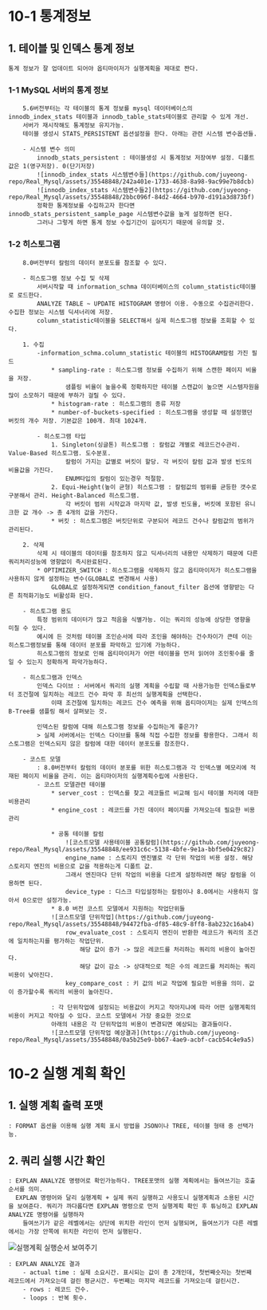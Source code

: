 # 10-1 통계정보
 
##	1. 테이블 및 인덱스 통계 정보
    통계 정보가 잘 업데이트 되어야 옵티마이저가 실행계획을 제대로 짠다. 
###    1-1 MySQL 서버의 통계 정보
        5.6버전부터는 각 테이블의 통계 정보를 mysql 데이터베이스의 innodb_index_stats 테이블과 innodb_table_stats테이블로 관리할 수 있게 개선.
        서버가 재시작해도 통계정보 유지가능.
        테이블 생성시 STATS_PERSISTENT 옵션설정을 한다. 아래는 관련 시스템 변수옵션들.

        - 시스템 변수 의미
		    innodb_stats_persistent : 테이블생성 시 통계정보 저장여부 설정. 디폴트값은 1(영구저장). 0(단기저장)
			![innodb_index_stats 시스템변수들](https://github.com/juyeong-repo/Real_Mysql/assets/35548848/242a401e-1733-4638-8a98-9ac99e7b8dcb)
			![innodb_index_stats 시스템변수들2](https://github.com/juyeong-repo/Real_Mysql/assets/35548848/2bbc096f-84d2-4664-b970-d191a3d873bf)
            정확한 통계정보를 수집하고자 한다면 innodb_stats_persistent_sample_page 시스템변수값을 높게 설정하면 된다. 
            그러나 그렇게 하면 통계 정보 수집기간이 길어지기 때문에 유의할 것.
###    1-2 히스토그램
        8.0버전부터 칼럼의 데이터 분포도를 참조할 수 있다.
        
        - 히스토그램 정보 수집 및 삭제
            서버시작할 때 information_schma 데이터베이스의 column_statistic테이블로 로드한다.
            ANALYZE TABLE ~ UPDATE HISTOGRAM 명령어 이용. 수동으로 수집관리한다.수집한 정보는 시스템 딕셔너리에 저장.
            column_statistic테이블을 SELECT해서 실제 히스토그램 정보를 조회할 수 있다.
		   
        1. 수집
            -information_schma.column_statistic 테이블의 HISTOGRAM칼럼 가진 필드
                * sampling-rate : 히스토그램 정보를 수집하기 위해 스캔한 페이지 비율을 저장. 
                    샘플링 비율이 높을수록 정확하지만 테이블 스캔값이 높으면 시스템자원을 많이 소모하기 때문에 부하가 걸릴 수 있다.
                * histogram-rate : 히스토그램의 종류 저장
                * number-of-buckets-specified : 히스토그램을 생성할 때 설정했던 버킷의 개수 저장. 기본값은 100개. 최대 1024개.

            - 히스토그램 타입
                1. Singleton(싱글톤) 히스토그램 : 칼럼값 개별로 레코드건수관리. Value-Based 히스토그램. 도수분포.
                    칼럼이 가지는 값별로 버킷이 할당. 각 버킷이 칼럼 값과 발생 빈도의 비율값을 가진다.
                    ENUM타입의 칼럼이 있는경우 적절함.
                2. Equi-Height(높이 균형) 히스토그램 : 칼럼값의 범위를 균등한 갯수로 구분해서 관리. Height-Balanced 히스토그램.
                    각 버킷이 범위 시작값과 마지막 값, 발생 빈도율, 버킷에 포함된 유니크한 값 개수 -> 총 4개의 값을 가진다.
                * 버킷 : 히스토그램은 버킷단위로 구분되어 레코드 건수나 칼럼값의 범위가 관리된다.

        2. 삭제
            삭제 시 테이블의 데이터를 참조하지 않고 딕셔너리의 내용만 삭제하기 때문에 다른 쿼리처리성능에 영향없이 즉시완료된다.
            * OPTIMIZER_SWITCH : 히스토그램을 삭제하지 않고 옵티마이저가 히스토그램을 사용하지 않게 설정하는 변수(GLOBAL로 변경해서 사용)
                GLOBAL로 설정하게되면 condition_fanout_filter 옵션에 영향받는 다른 최적화기능도 비활성화 된다.
		
        - 히스토그램 용도
            특정 범위의 데이터가 많고 적음을 식별가능. 이는 쿼리의 성능에 상당한 영향을 미칠 수 있다.
            예시에 든 것처럼 테이블 조인순서에 따라 조인을 해야하는 건수차이가 큰테 이는 히스토그램정보를 통해 데이터 분포를 파악하고 있기에 가능하다.
            히스토그램의 정보로 인해 옵티마이저가 어떤 테이블을 먼저 읽어야 조인횟수를 줄일 수 있는지 정확하게 파악가능하다.

        - 히스토그램과 인덱스
            인덱스 다이브 : 서버에서 쿼리의 실행 계획을 수립할 때 사용가능한 인덱스들로부터 조건절에 일치하는 레코드 건수 파악 후 최선의 실행계획을 선택한다.
                이때 조건절에 일치하는 레코드 건수 예측을 위해 옵티마이저는 실제 인덱스의 B-Tree를 샘플링 해서 살펴보는 것.

            인덱스된 칼럼에 대해 히스토그램 정보를 수집하는게 좋은가?
            > 실제 서버에서는 인덱스 다이브를 통해 직접 수집한 정보를 황용한다. 그래서 히스토그램은 인덱스되지 않은 칼럼에 대한 데이터 분포도를 참조한다.

        - 코스트 모델
            : 8.0버전부터 칼럼의 데이터 분포를 위한 히스토그램과 각 인덱스별 메모리에 적재된 페이지 비율을 관리. 이는 옵티마이저의 실행계획수립에 사용된다.
            - 코스트 모델관련 테이블
                * server_cost : 인덱스를 찾고 레코들르 비교해 임시 테이블 처리에 대한 비용관리
                * engine_cost : 레코드를 가진 데이터 페이지를 가져오는데 필요한 비용관리

                * 공통 테이블 칼럼
                    ![코스트모델 사용테이블 공통칼럼](https://github.com/juyeong-repo/Real_Mysql/assets/35548848/ee931c6c-5138-4bfe-9e1a-bbf5e0429c82)
                    engine_name : 스토리지 엔진별로 각 단위 작업의 비용 설정. 해당 스토리지 엔진의 비용으로 값을 적용하는게 디폴트 값.
                    그래서 엔진마다 단위 작업의 비용을 다르게 설정하려면 해당 칼럼을 이용하면 된다.
                    device_type : 디스크 타입설정하는 칼럼이나 8.0에서는 사용하지 않아서 0으로만 설정가능.
                * 8.0 버전 코스트 모델에서 지원하는 작업단위들
				![코스트모델 단위작업](https://github.com/juyeong-repo/Real_Mysql/assets/35548848/94472fba-df85-48c9-8ff8-8ab232c16ab4)
                    row_evaluate_cost : 스토리지 엔진이 반환한 레코드가 쿼리의 조건에 일치하는지를 평가하는 작업단위. 
                        해당 값이 증가 -> 많은 레코드를 처리하는 쿼리의 비용이 높아진다.
                        해당 값이 감소 -> 상대적으로 적은 수의 레코드를 처리하는 쿼리 비용이 낮아진다.
                    key_compare_cost : 키 값의 비교 작업에 필요한 비용을 의미. 값이 증가할수록 쿼리의 비용이 높아진다.

                : 각 단위작업에 설정되는 비용값이 커지고 작아지냐에 따라 어떤 실행계획의 비용이 커지고 작아질 수 있다. 코스트 모델에서 가장 중요한 것으로
                아래의 내용은 각 단위작업의 비용이 변경되면 예상되는 결과들이다.
				![코스트모델 단위작업 예상결과](https://github.com/juyeong-repo/Real_Mysql/assets/35548848/0a5b25e9-bb67-4ae9-acbf-cacb54c4e9a5)
			
# 10-2 실행 계획 확인

##	1. 실행 계획 출력 포맷
    : FORMAT 옵션을 이용해 실행 계획 표시 방법을 JSON이나 TREE, 테이블 형태 중 선택가능.
##	2. 쿼리 실행 시간 확인
    : EXPLAN ANALYZE 명령어로 확인가능하다. TREE포맷의 실행 계획에서는 들여쓰기는 호출순서를 의미. 
	  EXPLAN 명령어와 달리 실행계획 + 실제 쿼리 실행하고 사용도니 실행계획과 소용된 시간을 보여준다. 쿼리가 까다롭다면 EXPLAN 명령으로 먼저 실행계획 확인 후 튜닝하고 EXPLAN ANALYZE 명령어를 실행하자
        들여쓰기가 같은 레벨에서는 상단에 위치한 라인이 먼저 실행되며, 들여쓰기가 다른 레벨에서는 가장 안쪽에 위치한 라인이 먼저 실행된다.

![실행계획 실행순서 보여주기](https://github.com/juyeong-repo/Real_Mysql/assets/35548848/ad876827-2f56-4542-9656-48f5df71ce95)

    : EXPLAN ANALYZE 결과
        - actual time : 실제 소요시간. 표시되는 값이 총 2개인데, 첫번째숫자는 첫번째 레코드에서 가져오는데 걸린 평균시간. 두번째는 마지막 레코드를 가져오는데 걸린시간.
        - rows : 레코드 건수.
        - loops : 반복 횟수. 

